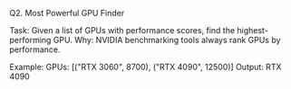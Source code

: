 Q2. Most Powerful GPU Finder

Task: Given a list of GPUs with performance scores, find the highest-performing GPU.
Why: NVIDIA benchmarking tools always rank GPUs by performance.

Example:
GPUs: [("RTX 3060", 8700), ("RTX 4090", 12500)]
Output: RTX 4090